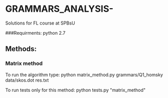 # GRAMMARS_ANALYSIS-
Solutions for FL course at SPBsU

###Requirments: python 2.7

## Methods:

### Matrix method

To run the algorithm type:
python matrix_method.py grammars/Q1_homsky data/skos.dot res.txt

To run tests only for this method:
python tests.py "matrix_method"